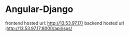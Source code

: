 # Angular-Django

frontend hosted url: http://13.53.97.17/
backend hosted url :http://13.53.97.17:8000/api/isps/
